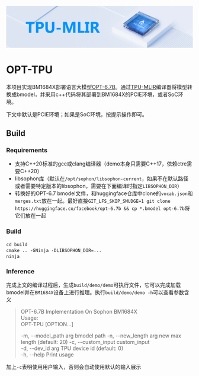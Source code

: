 ![image](./assets/sophgo_chip.png)

# OPT-TPU

本项目实现BM1684X部署语言大模型[OPT-6.7B](https://huggingface.co/facebook/opt-6.7b)。通过[TPU-MLIR](https://github.com/sophgo/tpu-mlir)编译器将模型转换成bmodel，并采用c++代码将其部署到BM1684X的PCIE环境，或者SoC环境。

下文中默认是PCIE环境；如果是SoC环境，按提示操作即可。

## Build


### Requirements

- 支持C++20标准的gcc或clang编译器（demo本身只需要C++17，依赖ctre需要C++20）
- libsophon库（默认在```/opt/sophon/libsophon-current```，如果不在默认路径或者需要特定版本的libsophon，需要在下面编译时指定```LIBSOPHON_DIR```）
- 转换好的OPT-6.7 bmodel文件，和huggingface仓库中clone的```vocab.json```和```merges.txt```放在一起。最好直接```GIT_LFS_SKIP_SMUDGE=1 git clone https://huggingface.co/facebook/opt-6.7b && cp *.bmodel opt-6.7b```将它们放在一起
### Build

```shell
cd build
cmake .. -GNinja -DLIBSOPHON_DIR=...
ninja
```
### Inference

完成上文的编译过程后，生成```build/demo/demo```可执行文件，它可以完成加载bmodel并在```BM1684X```设备上进行推理。执行```build/demo/demo -h```可以查看参数含义

> OPT-6.7B Implementation On Sophon BM1684X  
> Usage:  
>  OPT-TPU [OPTION...]  
>
>  -m, --model_path arg  bmodel path
>  -n, --new_length arg  new max length (default: 20)
>  -c, --custom_input    custom_input  
>  -d, --dev_id arg      TPU device id (default: 0)  
>  -h, --help            Print usage  

加上```-c```表明使用用户输入，否则会自动使用默认的输入展示